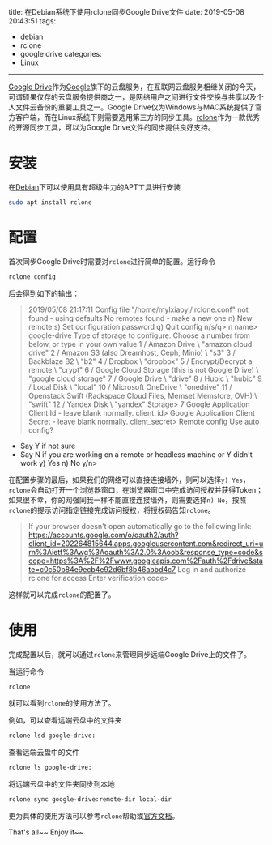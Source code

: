 title: 在Debian系统下使用rclone同步Google Drive文件
date: 2019-05-08 20:43:51
tags:
- debian
- rclone
- google drive
categories:
- Linux
---

[Google Drive](https://drive.google.com)作为[Google](https://google.com)旗下的云盘服务，在互联网云盘服务相继关闭的今天，可谓硕果仅存的云盘服务提供商之一，是网络用户之间进行文件交换与共享以及个人文件云备份的重要工具之一。Google Drive仅为Windows与MAC系统提供了官方客户端，而在Linux系统下则需要选用第三方的同步工具。[rclone](https://rclone.org)作为一款优秀的开源同步工具，可以为Google Drive文件的同步提供良好支持。

# 安装

在[Debian](https://www.debian.org/)下可以使用具有超级牛力的APT工具进行安装

```bash
sudo apt install rclone
```

# 配置

首次同步Google Drive时需要对`rclone`进行简单的配置。运行命令

```bash
rclone config
```

后会得到如下的输出：

> 2019/05/08 21:17:11 Config file "/home/mylxiaoyi/.rclone.conf" not found - using defaults
No remotes found - make a new one
n) New remote
s) Set configuration password
q) Quit config
n/s/q> n
name> google-drive
Type of storage to configure.
Choose a number from below, or type in your own value
 1 / Amazon Drive
   \ "amazon cloud drive"
 2 / Amazon S3 (also Dreamhost, Ceph, Minio)
   \ "s3"
 3 / Backblaze B2
   \ "b2"
 4 / Dropbox
   \ "dropbox"
 5 / Encrypt/Decrypt a remote
   \ "crypt"
 6 / Google Cloud Storage (this is not Google Drive)
   \ "google cloud storage"
 7 / Google Drive
   \ "drive"
 8 / Hubic
   \ "hubic"
 9 / Local Disk
   \ "local"
10 / Microsoft OneDrive
   \ "onedrive"
11 / Openstack Swift (Rackspace Cloud Files, Memset Memstore, OVH)
   \ "swift"
12 / Yandex Disk
   \ "yandex"
Storage> 7
Google Application Client Id - leave blank normally.
client_id> 
Google Application Client Secret - leave blank normally.
client_secret> 
Remote config
Use auto config?
 * Say Y if not sure
 * Say N if you are working on a remote or headless machine or Y didn't work
y) Yes
n) No
y/n> 

在配置步骤的最后，如果我们的网络可以直接连接墙外，则可以选择`y) Yes`，`rclone`会自动打开一个浏览器窗口，在浏览器窗口中完成访问授权并获得Token；如果很不幸，你的网强同我一样不能直接连接墙外，则需要选择`n) No`，按照`rclone`的提示访问指定链接完成访问授权，将授权码告知`rclone`。

> If your browser doesn't open automatically go to the following link: https://accounts.google.com/o/oauth2/auth?client_id=202264815644.apps.googleusercontent.com&redirect_uri=urn%3Aietf%3Awg%3Aoauth%3A2.0%3Aoob&response_type=code&scope=https%3A%2F%2Fwww.googleapis.com%2Fauth%2Fdrive&state=c0c50b84e9ecb4e92d6bf8b46abbd4c7
Log in and authorize rclone for access
Enter verification code> 

这样就可以完成`rclone`的配置了。

# 使用

完成配置以后，就可以通过`rclone`来管理同步远端Google Drive上的文件了。

当运行命令

```bash
rclone
```

就可以看到`rclone`的使用方法了。

例如，可以查看远端云盘中的文件夹

```bash
rclone lsd google-drive:
```

查看远端云盘中的文件

```bash
rclone ls google-drive:
```

将远端云盘中的文件夹同步到本地

```bash
rclone sync google-drive:remote-dir local-dir
```

更为具体的使用方法可以参考`rclone`帮助或[官方文档](https://rclone.org/drive/)。

That's all~~ Enjoy it~~